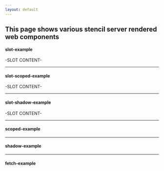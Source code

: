 ```yaml
---
layout: default
---
```


<h2 class="text-gray-800">This page shows various stencil server rendered web components</h2>
<h4>slot-example</h4>
<slot-example>-SLOT CONTENT-</slot-example>
<hr />
<h4>slot-scoped-example</h4>
<slot-scoped-example>-SLOT CONTENT-</slot-scoped-example>
<hr />
<h4>slot-shadow-example</h4>
<slot-shadow-example>-SLOT CONTENT-</slot-shadow-example>
<hr />
<h4>scoped-example</h4>
<scoped-example first="Jag" last="Reehal"></scoped-example>
<hr />
<h4>shadow-example</h4>
<shadow-example first="Jag" last="Reehal"></shadow-example>
<hr />
<h4>fetch-example</h4>
<fetch-example q="stencil"></fetch-example>
